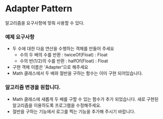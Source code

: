 # Adapter Pattern

알고리즘을 요구사항에 맞춰 사용할 수 있다.

### 예제 요구사항
- 두 수에 대한 다음 연산을 수행하는 객체를 만들어 주세요
    - 수의 두 배의 수를 반환 : twiceOf(Float) : Float
    - 수의 반(1/2)의 수를 반환 : halfOf(Float) : Float
- 구현 객체 이름은 'Adapter'으로 해주세요
- Math 클래스에서 두 배와 절반을 구하는 함수는 이미 구현 되어있습니다.

### 알고리즘 변경을 원합니다.
- Math 클래스에 새롭게 두 배를 구할 수 있는 함수가 추가 되었습니다. 새로 구현된 알고리즘을 이용하도록 프로그램을 수정해주세요.
- 절반을 구하는 기능에서 로그를 찍는 기능을 추가해 주시기 바랍니다.